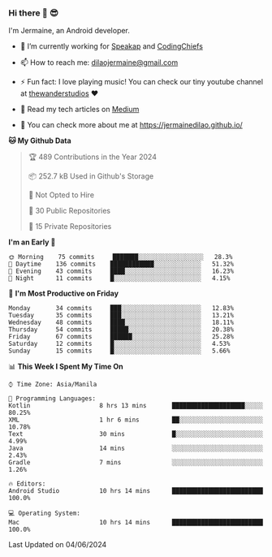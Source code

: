 ### Hi there 👋 😎
I'm Jermaine, an Android developer.

- 🔭 I’m currently working for [Speakap](https://www.speakap.com/) and [CodingChiefs](https://codingchiefs.com/en/)

- 📫 How to reach me: dilaojermaine@gmail.com

- ⚡ Fun fact: I love playing music! You can check our tiny youtube channel at [thewanderstudios](https://www.youtube.com/thewanderstudios) ♥️

- 📖 Read my tech articles on [Medium](https://jermainedilao.medium.com/)

- 👀 You can check more about me at https://jermainedilao.github.io/

<!--
**jermainedilao/jermainedilao** is a ✨ _special_ ✨ repository because its `README.md` (this file) appears on your GitHub profile.

Here are some ideas to get you started:

- 🔭 I’m currently working on ...
- 🌱 I’m currently learning ...
- 👯 I’m looking to collaborate on ...
- 🤔 I’m looking for help with ...
- 💬 Ask me about ...
- 📫 How to reach me: ...
- 😄 Pronouns: ...
- ⚡ Fun fact: ...
-->

<!--START_SECTION:waka-->
**🐱 My Github Data** 

> 🏆 489 Contributions in the Year 2024
 > 
> 📦 252.7 kB Used in Github's Storage 
 > 
> 🚫 Not Opted to Hire
 > 
> 📜 30 Public Repositories 
 > 
> 🔑 15 Private Repositories  
 > 
**I'm an Early 🐤** 

```text
🌞 Morning    75 commits     ███████░░░░░░░░░░░░░░░░░░   28.3% 
🌆 Daytime    136 commits    ████████████░░░░░░░░░░░░░   51.32% 
🌃 Evening    43 commits     ████░░░░░░░░░░░░░░░░░░░░░   16.23% 
🌙 Night      11 commits     █░░░░░░░░░░░░░░░░░░░░░░░░   4.15%

```
📅 **I'm Most Productive on Friday** 

```text
Monday       34 commits     ███░░░░░░░░░░░░░░░░░░░░░░   12.83% 
Tuesday      35 commits     ███░░░░░░░░░░░░░░░░░░░░░░   13.21% 
Wednesday    48 commits     ████░░░░░░░░░░░░░░░░░░░░░   18.11% 
Thursday     54 commits     █████░░░░░░░░░░░░░░░░░░░░   20.38% 
Friday       67 commits     ██████░░░░░░░░░░░░░░░░░░░   25.28% 
Saturday     12 commits     █░░░░░░░░░░░░░░░░░░░░░░░░   4.53% 
Sunday       15 commits     █░░░░░░░░░░░░░░░░░░░░░░░░   5.66%

```


📊 **This Week I Spent My Time On** 

```text
⌚︎ Time Zone: Asia/Manila

💬 Programming Languages: 
Kotlin                   8 hrs 13 mins       ████████████████████░░░░░   80.25% 
XML                      1 hr 6 mins         ██░░░░░░░░░░░░░░░░░░░░░░░   10.78% 
Text                     30 mins             █░░░░░░░░░░░░░░░░░░░░░░░░   4.99% 
Java                     14 mins             ░░░░░░░░░░░░░░░░░░░░░░░░░   2.43% 
Gradle                   7 mins              ░░░░░░░░░░░░░░░░░░░░░░░░░   1.26%

🔥 Editors: 
Android Studio           10 hrs 14 mins      █████████████████████████   100.0%

💻 Operating System: 
Mac                      10 hrs 14 mins      █████████████████████████   100.0%

```


 Last Updated on 04/06/2024
<!--END_SECTION:waka-->
